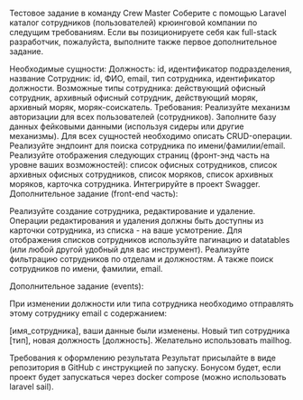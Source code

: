 Тестовое задание в команду Crew Master
Соберите с помощью Laravel каталог сотрудников (пользователей) крюинговой компании по следущим требованиям. Если вы позиционируете себя как full-stack разработчик, пожалуйста, выполните также первое дополнительное задание.

Необходимые сущности:
Должность: id, идентификатор подразделения, название
Сотрудник: id, ФИО, email, тип сотрудника, идентификатор должности.
Возможные типы сотрудника: действующий офисный сотрудник, архивный офисный сотрудник, действующий моряк, архивный моряк, моряк-соискатель.
Требования:
Реализуйте механизм авторизации для всех пользователей (сотрудников).
Заполните базу данных фейковыми данными (используя сидеры или другие механизмы).
Для всех сущностей необходимо описать CRUD-операции.
Реализуйте эндпоинт для поиска сотрудника по имени/фамилии/email.
Реализуйте отображения следующих страниц (фронт-энд часть на уровне ваших возможностей): список офисных сотрудников, список архивных офисных сотрудников, список моряков, список архивных моряков, карточка сотрудника.
Интегрируйте в проект Swagger.
Дополнительное задание (front-end часть):

Реализуйте создание сотрудника, редактирование и удаление. Операции редактирования и удаления должны быть доступны из карточки сотрудника, из списка - на ваше усмотрение. Для отображения списков сотрудников используйте пагинацию и datatables (или любой другой удобный для вас инструмент). Реализуйте фильтрацию сотрудников по отделам и должностям. А также поиск сотрудников по имени, фамилии, email.

Дополнительное задание (events):

При изменении должности или типа сотрудника необходимо отправлять этому сотруднику email с содержанием:

[имя_сотрудника], ваши данные были изменены. Новый тип сотрудника [тип], новая должность [должность].
Желательно использовать mailhog.

Требования к оформлению результата
Результат присылайте в виде репозитория в GitHub с инструкцией по запуску. Бонусом будет, если проект будет запускаться через docker compose (можно использовать laravel sail).
